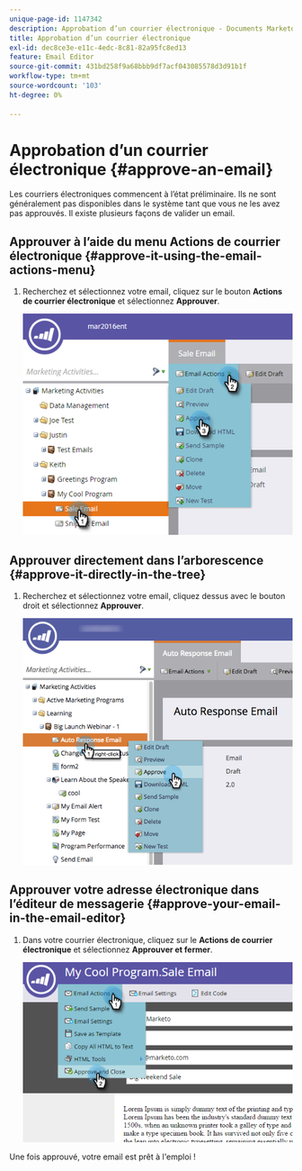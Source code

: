 ```yaml
---
unique-page-id: 1147342
description: Approbation d’un courrier électronique - Documents Marketo - Documentation du produit
title: Approbation d’un courrier électronique
exl-id: dec8ce3e-e11c-4edc-8c81-82a95fc8ed13
feature: Email Editor
source-git-commit: 431bd258f9a68bbb9df7acf043085578d3d91b1f
workflow-type: tm+mt
source-wordcount: '103'
ht-degree: 0%

---
```


# Approbation d’un courrier électronique {#approve-an-email}

Les courriers électroniques commencent à l’état préliminaire. Ils ne sont généralement pas disponibles dans le système tant que vous ne les avez pas approuvés. Il existe plusieurs façons de valider un email.

## Approuver à l’aide du menu Actions de courrier électronique {#approve-it-using-the-email-actions-menu}

1. Recherchez et sélectionnez votre email, cliquez sur le bouton **Actions de courrier électronique** et sélectionnez **Approuver**.

   ![](assets/one.png)

## Approuver directement dans l’arborescence {#approve-it-directly-in-the-tree}

1. Recherchez et sélectionnez votre email, cliquez dessus avec le bouton droit et sélectionnez **Approuver**.

   ![](assets/approveemail.png)

## Approuver votre adresse électronique dans l’éditeur de messagerie {#approve-your-email-in-the-email-editor}

1. Dans votre courrier électronique, cliquez sur le **Actions de courrier électronique** et sélectionnez **Approuver et fermer**.

   ![](assets/three.png)

Une fois approuvé, votre email est prêt à l&#39;emploi !
